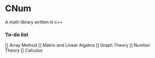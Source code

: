 # CNum
A math library written in c++ 

### To-do list
[] Array Method
[] Matrix and Linear Algebra
[] Graph Theory
[] Number Theory
[] Calculus